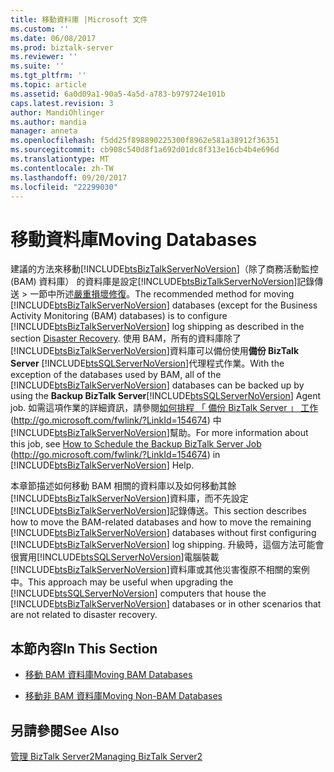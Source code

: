 ```yaml
---
title: 移動資料庫 |Microsoft 文件
ms.custom: ''
ms.date: 06/08/2017
ms.prod: biztalk-server
ms.reviewer: ''
ms.suite: ''
ms.tgt_pltfrm: ''
ms.topic: article
ms.assetid: 6a0d09a1-90a5-4a5d-a783-b979724e101b
caps.latest.revision: 3
author: MandiOhlinger
ms.author: mandia
manager: anneta
ms.openlocfilehash: f5dd25f898890225300f8962e581a38912f36351
ms.sourcegitcommit: cb908c540d8f1a692d01dc8f313e16cb4b4e696d
ms.translationtype: MT
ms.contentlocale: zh-TW
ms.lasthandoff: 09/20/2017
ms.locfileid: "22299030"
---
```

# <a name="moving-databases"></a><span data-ttu-id="1f819-102">移動資料庫</span><span class="sxs-lookup"><span data-stu-id="1f819-102">Moving Databases</span></span>
<span data-ttu-id="1f819-103">建議的方法來移動[!INCLUDE[btsBizTalkServerNoVersion](../includes/btsbiztalkservernoversion-md.md)]（除了商務活動監控 (BAM) 資料庫） 的資料庫是設定[!INCLUDE[btsBizTalkServerNoVersion](../includes/btsbiztalkservernoversion-md.md)]記錄傳送 > 一節中所述[嚴重損壞修復](../technical-guides/disaster-recovery.md)。</span><span class="sxs-lookup"><span data-stu-id="1f819-103">The recommended method for moving [!INCLUDE[btsBizTalkServerNoVersion](../includes/btsbiztalkservernoversion-md.md)] databases (except for the Business Activity Monitoring (BAM) databases) is to configure [!INCLUDE[btsBizTalkServerNoVersion](../includes/btsbiztalkservernoversion-md.md)] log shipping as described in the section [Disaster Recovery](../technical-guides/disaster-recovery.md).</span></span> <span data-ttu-id="1f819-104">使用 BAM，所有的資料庫除了[!INCLUDE[btsBizTalkServerNoVersion](../includes/btsbiztalkservernoversion-md.md)]資料庫可以備份使用**備份 BizTalk Server** [!INCLUDE[btsSQLServerNoVersion](../includes/btssqlservernoversion-md.md)]代理程式作業。</span><span class="sxs-lookup"><span data-stu-id="1f819-104">With the exception of the databases used by BAM, all of the [!INCLUDE[btsBizTalkServerNoVersion](../includes/btsbiztalkservernoversion-md.md)] databases can be backed up by using the **Backup BizTalk Server**[!INCLUDE[btsSQLServerNoVersion](../includes/btssqlservernoversion-md.md)] Agent job.</span></span> <span data-ttu-id="1f819-105">如需這項作業的詳細資訊，請參閱[如何排程 「 備份 BizTalk Server 」 工作](http://go.microsoft.com/fwlink/?LinkId=154674)(http://go.microsoft.com/fwlink/?LinkId=154674) 中[!INCLUDE[btsBizTalkServerNoVersion](../includes/btsbiztalkservernoversion-md.md)]幫助。</span><span class="sxs-lookup"><span data-stu-id="1f819-105">For more information about this job, see [How to Schedule the Backup BizTalk Server Job](http://go.microsoft.com/fwlink/?LinkId=154674) (http://go.microsoft.com/fwlink/?LinkId=154674) in [!INCLUDE[btsBizTalkServerNoVersion](../includes/btsbiztalkservernoversion-md.md)] Help.</span></span>  
  
 <span data-ttu-id="1f819-106">本章節描述如何移動 BAM 相關的資料庫以及如何移動其餘[!INCLUDE[btsBizTalkServerNoVersion](../includes/btsbiztalkservernoversion-md.md)]資料庫，而不先設定[!INCLUDE[btsBizTalkServerNoVersion](../includes/btsbiztalkservernoversion-md.md)]記錄傳送。</span><span class="sxs-lookup"><span data-stu-id="1f819-106">This section describes how to move the BAM-related databases and how to move the remaining [!INCLUDE[btsBizTalkServerNoVersion](../includes/btsbiztalkservernoversion-md.md)] databases without first configuring [!INCLUDE[btsBizTalkServerNoVersion](../includes/btsbiztalkservernoversion-md.md)] log shipping.</span></span> <span data-ttu-id="1f819-107">升級時，這個方法可能會很實用[!INCLUDE[btsSQLServerNoVersion](../includes/btssqlservernoversion-md.md)]電腦裝載[!INCLUDE[btsBizTalkServerNoVersion](../includes/btsbiztalkservernoversion-md.md)]資料庫或其他災害復原不相關的案例中。</span><span class="sxs-lookup"><span data-stu-id="1f819-107">This approach may be useful when upgrading the [!INCLUDE[btsSQLServerNoVersion](../includes/btssqlservernoversion-md.md)] computers that house the [!INCLUDE[btsBizTalkServerNoVersion](../includes/btsbiztalkservernoversion-md.md)] databases or in other scenarios that are not related to disaster recovery.</span></span>  
  
## <a name="in-this-section"></a><span data-ttu-id="1f819-108">本節內容</span><span class="sxs-lookup"><span data-stu-id="1f819-108">In This Section</span></span>  
  
-   [<span data-ttu-id="1f819-109">移動 BAM 資料庫</span><span class="sxs-lookup"><span data-stu-id="1f819-109">Moving BAM Databases</span></span>](../technical-guides/moving-bam-databases.md)  
  
-   [<span data-ttu-id="1f819-110">移動非 BAM 資料庫</span><span class="sxs-lookup"><span data-stu-id="1f819-110">Moving Non-BAM Databases</span></span>](../technical-guides/moving-non-bam-databases.md)  
  
## <a name="see-also"></a><span data-ttu-id="1f819-111">另請參閱</span><span class="sxs-lookup"><span data-stu-id="1f819-111">See Also</span></span>  
 [<span data-ttu-id="1f819-112">管理 BizTalk Server2</span><span class="sxs-lookup"><span data-stu-id="1f819-112">Managing BizTalk Server2</span></span>](../technical-guides/managing-biztalk-server2.md)